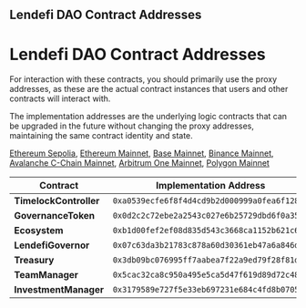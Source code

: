 ## Lendefi DAO Contract Addresses
# Lendefi DAO Contract Addresses
For interaction with these contracts, you should primarily use the proxy addresses, as these are the actual contract instances that users and other contracts will interact with.

The implementation addresses are the underlying logic contracts that can be upgraded in the future without changing the proxy addresses, maintaining the same contract identity and state.

[Ethereum Sepolia](https://sepolia.etherscan.io), [Ethereum Mainnet](https://etherscan.io), [Base Mainnet](https://basescan.org), [Binance Mainnet](https://bscscan.com), [Avalanche C-Chain Mainnet](https://snowtrace.io), [Arbitrum One Mainnet](https://arbiscan.io), [Polygon Mainnet](https://polygonscan.com)

| Contract | Implementation Address | Proxy Address |
|----------|------------------------|---------------|
| **TimelockController** | `0xa0539ecfe6f8f4d4cd9b2d000999a0fea6f128b2` | `0xab20ebc45b30a88a807e7230b4dfe899de3dd572` |
| **GovernanceToken** | `0x0d2c2c72ebe2a2543c027e6b25729dbd6f0a35b6` | `0x5e53aebe377efc92213514ec07f8ef3af426dd1d` |
| **Ecosystem** | `0xb1d00fef2ef08d835d543c3668ca1152b621c648` | `0x3ed13054a8e5b54ce898b6d5f647f9370358d140` |
| **LendefiGovernor** | `0x07c63da3b21783c878a60d30361eb47a6a846d45` | `0xb094c6ed74a83405a700d235496557bafdef2551` |
| **Treasury** | `0x3db09bc076995ff7aabea7f22a9ed79f28f81d1d` | `0x506ec8413f1fe3224e5c2b07bc888baefb098e5f` |
| **TeamManager** | `0x5cac32ca8c950a495e5ca5d47f619d89d72c48e4` | `0x74bea558c73b8a00b884a651ef0c7de0e44fe2f8` |
| **InvestmentManager** | `0x3179589e727f5e33eb697231e684c4fd8b07058d` | `0x58d6221a8e8e5a2d46467ba7a31bde5479fd821a` |
